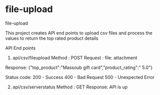 # file-upload
file-upload

This project creates API end points to upload csv files and process the values to return the top rated product details 

API End points 

1) api/csv/fileupload 
 Method : POST
  Request :
  file: attachment 
  
  Response: 
  {"top_product":"Massoub gift card","product_rating":" 5.0"}
  
  Status code:
  200 - Success
  400 - Bad Request
  500 - Unexpected Error
  
2) api/csv/serverstatus
Method : GET 
Response: 
API is up
  
  
  

